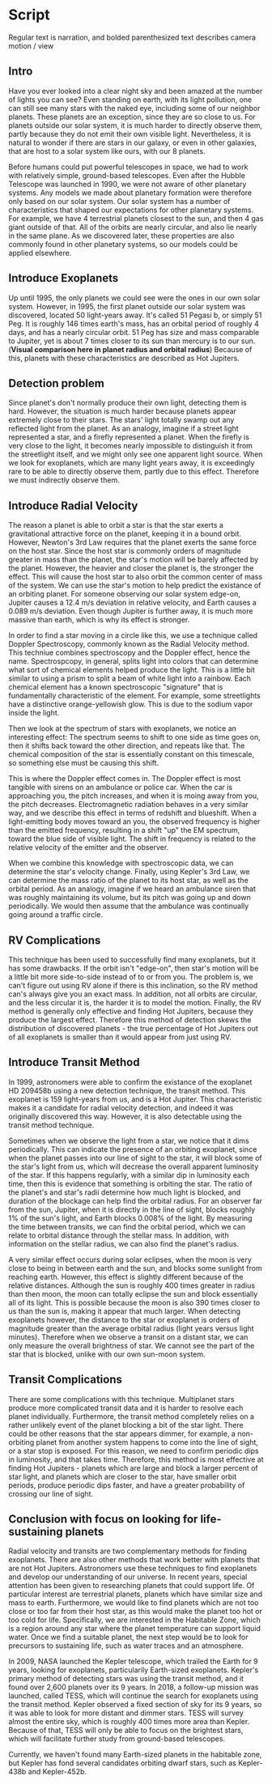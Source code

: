 # Script
Regular text is narration, and bolded parenthesized text describes camera motion / view

## Intro
Have you ever looked into a clear night sky and been amazed at the number of lights you can see? Even standing on earth, with its light pollution, 
one can still see many stars with the naked eye, including some of our neighbor planets. These planets are an exception, since they are so close to us. 
For planets outside our solar system, it is much harder to directly observe them, partly because they do not emit their own visible light. Nevertheless,
it is natural to wonder if there are stars in our galaxy, or even in other galaxies, that are host to a solar system like ours, with our 8 planets.

Before humans could put powerful telescopes in space, we had to work with relatively simple, ground-based telescopes. Even after the Hubble Telescope was
launched in 1990, we were not aware of other planetary systems. Any models we made about planetary formation were therefore only based
on our solar system. Our solar system has a number of characteristics that shaped our expectations for other planetary systems. For example, 
we have 4 terrestrial planets closest to the sun, and then 4 gas giant outside of that. All of the orbits are nearly circular, and also lie nearly in the same plane. 
As we discovered later, these properties are also commonly found in other planetary systems, so our models could be applied elsewhere. 
 

## Introduce Exoplanets
Up until 1995, the only planets we could see were the ones in our own solar system. However, in 1995, the first planet outside our solar system was discovered,
located 50 light-years away. It's called 51 Pegasi b, or simply 51 Peg. It is roughly 146 times earth's mass, has an orbital period of roughly 4 days, 
and has a nearly circular orbit. 51 Peg has size and mass comparable to Jupiter, yet is about 7 times closer to its sun than mercury is to our sun. (**Visual
comparison here in planet radius and orbital radius**) Because of this, planets with these characteristics are described as Hot Jupiters. 

## Detection problem
Since planet's don't normally produce their own light, detecting them is hard. However, the situation is much harder because planets appear extremely close
to their stars. The stars' light totally swamp out any reflected light from the planet. As an analogy, imagine if a street light represented a star, and a 
firefly represented a planet. When the firefly is very close to the light, it becomes nearly impossible to distinguish it from the streetlight itself, and
we might only see one apparent light source. When we look for exoplanets, which are many light years away, it is exceedingly rare to be able to directly
observe them, partly due to this effect. Therefore we must indirectly observe them. 

## Introduce Radial Velocity
The reason a planet is able to orbit a star is that the star exerts a gravitational attractive force on the planet, keeping it in a bound orbit.  
However, Newton's 3rd Law requires that the planet exerts the same force on the host star. Since the host star is commonly orders of magnitude greater
in mass than the planet, the star's motion will be barely affected by the planet. However, the heavier and closer the planet is, the stronger the effect.
This will cause the host star to also orbit the common center of mass of the system. We can use the star's motion to help predict the existance of an orbiting planet. 
For someone observing our solar system edge-on, Jupiter causes a 12.4 m/s deviation in relative velocity, and Earth causes a 0.089 m/s deviation. Even though
Jupiter is further away, it is much more massive than earth, which is why its effect is stronger.

In order to find a star moving in a circle like this, we use a technique called Doppler Spectroscopy, commonly known as the Radial Velocity method. 
This techniue combines spectroscopy and the Doppler effect, hence the name. Spectrospcopy, in general, splits light into colors that can determine 
what sort of chemical elements helped produce the light. This is a little bit similar to using a prism to split a beam of white light
into a rainbow. Each chemical element has a known spectroscopic "signature" that is fundamentally characteristic of the element. For example, 
some streetlights have a distinctive orange-yellowish glow. This is due to the sodium vapor inside the light.

Then we look at the spectrum of stars with exoplanets, we notice an interesting effect: The spectrum seems to shift to one side as time goes on, then it shifts
back toward the other direction, and repeats like that. The chemical composition of the star is essentially constant on this timescale, so something 
else must be causing this shift.

This is where the Doppler effect comes in. The Doppler effect is most tangible with sirens on an ambulance or police car. When the car is approaching 
you, the pitch increases, and when it is moing away from you, the pitch decreases. Electromagnetic radiation behaves in a very similar way, and we
describe this effect in terms of redshift and blueshift. When a light-emitting body moves toward an you, the observed frequency is higher than
the emitted frequency, resulting in a shift "up" the EM spectrum, toward the blue side of visible light. The shift in frequency is related to 
the relative velocity of the emitter and the observer.

When we combine this knowledge with spectroscopic data, we can determine the star's velocity change. Finally, using Kepler's 3rd Law, we can determine
the mass ratio of the planet to its host star, as well as the orbital period. As an analogy, imagine if we heard an ambulance siren that was roughly maintaining
its volume, but its pitch was going up and down periodically. We would then assume that the ambulance was continually going around a traffic circle. 
 
## RV Complications
This technique has been used to successfully find many exoplanets, but it has some drawbacks. If the orbit isn't "edge-on", then star's motion will be 
a little bit more side-to-side instead of to or from you. The problem is, we can't figure out using RV alone if there is this inclination, so the RV method
can's always give you an exact mass. In addition, not all orbits are circular, and the less circular it is, the harder it is to model the motion.
Finally, the RV method is generally only effective and finding Hot Jupiters, because they produce the largest effect. Therefore this method of detection
skews the distribution of discovered planets - the true percentage of Hot Jupiters out of all exoplanets is smaller than it would appear from just using RV.



## Introduce Transit Method
In 1999, astronomers were able to confirm the existance of the exoplanet HD 209458b using a new detection technique, the transit method. This exoplanet
is 159 light-years from us, and is a Hot Jupiter. This characteristic makes it a candidate for radial velocity detection, and indeed it was originally
discovered this way. However, it is also detectable using the transit method technique.

Sometimes when we observe the light from a star, we notice that it dims periodically. This can indicate the presence of an orbiting exoplanet, since 
when the planet passes into our line of sight to the star, it will block some of the star's light from us, which will decrease the overall apparent
luminosity of the star. If this happens regularly, with a similar dip in luminosity each time, then this is evidence that something is orbiting
the star. The ratio of the planet's and star's radii determine how much light is blocked, and duration of the blockage can help find the orbital radius.
For an observer far from the sun, Jupiter, when it is directly in the line of sight, blocks roughly 1% of the sun's light, and Earth blocks 0.008% of the light.
By measuring the time between transits, we can find the orbital period, which we can relate to orbital distance through the stellar mass. In addition, with
information on the stellar radius, we can also find the planet's radius.


A very similar effect occurs during solar eclipses, when the moon is very close to being in between earth and the sun, and blocks some sunlight from 
reaching earth. However, this effect is slightly different because of the relative distances. Although the sun is roughly 400 times greater in radius than
then moon, the moon can totally eclipse the sun and block essentially all of its light. This is possible because the moon is also 390 times closer to us
than the sun is, making it appear that much larger. When detecting exoplanets however, the distance to the star or exoplanet is orders of magnitude greater
than the average orbital radius (light years versus light minutes). Therefore when we observe a transit on a distant star, we can only measure the overall 
brightness of star. We cannot see the part of the star that is blocked, unlike with our own sun-moon system. 

## Transit Complications
There are some complications with this technique. Multiplanet stars produce more complicated transit data and it is harder to resolve each planet individually.
Furthermore, the transit method completely relies on a rather unlikely event of the planet blocking a bit of the star light. There could be other reasons that 
the star appears dimmer, for example, a non-orbiting planet from another system happens to come into the line of sight, or a star stop is exposed. For this reason,
we need to confirm periodic dips in luminosity, and that takes time.
Therefore, this method is most effective at finding Hot Jupiters - planets which are large and block a larger percent of star light, and planets which are
closer to the star, have smaller orbit periods, produce periodic dips faster, and have a greater probability of crossing our line of sight. 
      
## Conclusion with focus on looking for life-sustaining planets
Radial velocity and transits are two complementary methods for finding exoplanets. There are also other methods that work better with planets that are not
Hot Jupiters. Astronomers use these techniques to find exoplanets and develop our understanding of our universe. In recent years, special attention has 
been given to researching planets that could support life. Of particular interest are terrestrial planets, planets which have similar size and mass to earth.
Furthermore, we would like to find planets which are not too close or too far from their host star, as this would make the planet too hot or too cold for life. 
Specifically, we are interested in the Habitable Zone, which is a region around any star where the planet temperature can support liquid water. 
Once we find a suitable planet, the next step would be to look for precursors to sustaining life, such as water traces and an atmosphere. 


In 2009, NASA launched the Kepler telescope, which trailed the Earth for 9 years, looking for exoplanets, particularily Earth-sized exoplanets. 
Kepler's primary method of detecting stars was using the transit method, and it found over 2,600 planets over its 9 years. 
In 2018, a follow-up mission was launched, called TESS, which will continue the search for exoplanets using the transit method. Kepler observed a fixed section of sky for its 9 years,
so it was able to look for more distant and dimmer stars. TESS will survey almost the entire sky, which is roughly 400 times more area than Kepler. Because 
of that, TESS will only be able to focus on the brightest stars, which will facilitate further study from ground-based telescopes.

Currently, we haven't found many Earth-sized planets in the habitable zone, but Kepler has fond several candidates orbiting dwarf stars, such as Kepler-438b and Kepler-452b. 

